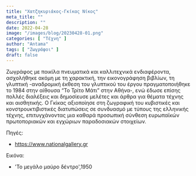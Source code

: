 ```yaml
---
title: "Χατζηκυριάκος-Γκίκας Νίκος"
meta_title: ""
description: ""
date: 2022-04-28
image: "/images/blog/20230428-01.png"
categories: [ "Τέχνη" ]
author: "Antama"
tags: [ "Ζωγράφοι" ]
draft: false
---
```


Ζωγράφος με ποικίλα πνευματικά και καλλιτεχνικά ενδιαφέροντα, ασχολήθηκε ακόμη με τη χαρακτική, την εικονογράφηση
βιβλίων, τη γλυπτική -αναδρομική έκθεση του γλυπτικού του έργου πραγματοποιήθηκε το 1984 στην αίθουσα “Το Τρίτο Μάτι”
στην Αθήνα-, ενώ έδωσε επίσης πολλές διαλέξεις και δημοσίευσε μελέτες και άρθρα για θέματα τέχνης και αισθητικής. Ο
Γκίκας αξιοποίησε στη ζωγραφική του κυβιστικές και κονστρουκτιβιστικές διατυπώσεις σε συνδυασμό με τύπους της ελληνικής
τέχνης, επιτυγχάνοντας μια καθαρά προσωπική σύνθεση ευρωπαϊκών πρωτοποριακών και εγχώριων παραδοσιακών στοιχείων.

Πηγές:

- https://www.nationalgallery.gr

Εικόνα:

- 'Το μεγάλο μαύρο δέντρο',1950
